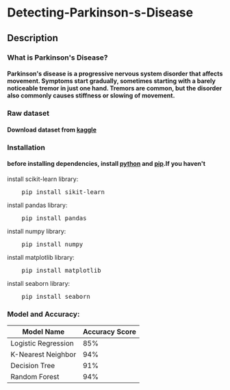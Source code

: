 # Detecting-Parkinson-s-Disease

## Description

### What is Parkinson's Disease?
#### Parkinson's disease is a progressive nervous system disorder that affects movement. Symptoms start gradually, sometimes starting with a barely noticeable tremor in just one hand. Tremors are common, but the disorder also commonly causes stiffness or slowing of movement.

### Raw dataset
#### Download dataset from [kaggle](https://www.kaggle.com/gargmanas/parkinsonsdataset)

### Installation
#### before installing dependencies, install [python](https://www.python.org/downloads/) and [pip](https://pip.pypa.io/en/stable/installing/).If you haven't
install scikit-learn library:
<pre>    pip install sikit-learn </pre>
install pandas library:
<pre>    pip install pandas </pre>
install numpy library:
<pre>    pip install numpy </pre>
install matplotlib library:
<pre>    pip install matplotlib </pre>
install seaborn library:
<pre>    pip install seaborn </pre>

### Model and Accuracy:

| Model Name | Accuracy Score |
| ---------- | -------------- |
| Logistic Regression | 85% |
| K-Nearest Neighbor | 94% |
| Decision Tree | 91% |
| Random Forest | 94% |





